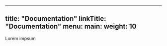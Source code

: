 
---
title: "Documentation"
linkTitle: "Documentation"
menu:
  main:
    weight: 10
---

Lorem impsum
